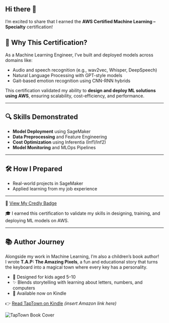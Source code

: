 ## Hi there 👋

I’m excited to share that I earned the **AWS Certified Machine Learning – Specialty** certification!

## 🧭 Why This Certification?

As a Machine Learning Engineer, I’ve built and deployed models across domains like:

- Audio and speech recognition (e.g., wav2vec, Whisper, DeepSpeech)
- Natural Language Processing with GPT-style models
- Gait-based emotion recognition using CNN-RNN hybrids

This certification validated my ability to **design and deploy ML solutions using AWS**, ensuring scalability, cost-efficiency, and performance.

---

## 🔍 Skills Demonstrated

- **Model Deployment** using SageMaker
- **Data Preprocessing** and Feature Engineering
- **Cost Optimization** using Inferentia (Inf1/Inf2)
- **Model Monitoring** and MLOps Pipelines

---

## 🛠️ How I Prepared

- Real-world projects in SageMaker  
- Applied learning from my job experience

---


📜 [View My Credly Badge](https://www.credly.com/badges/94aae541-80c5-4a74-ac37-7d6c470f5b89/public_url)

🎓 I earned this certification to validate my skills in designing, training, and deploying ML models on AWS.  

---
## 📚 Author Journey

Alongside my work in Machine Learning, I’m also a children’s book author!  
I wrote **T.A.P: The Amazing Pixels**, a fun and educational story that turns the keyboard into a magical town where every key has a personality.  

- 🎨 Designed for kids aged 5–10  
- ✨ Blends storytelling with learning about letters, numbers, and computers  
- 📖 Available now on Kindle  

👉 [Read TapTown on Kindle](https://www.amazon.com/dp/B0FSQ3FWWR) *(insert Amazon link here)*  

![TapTown Book Cover](images/cover.png)



